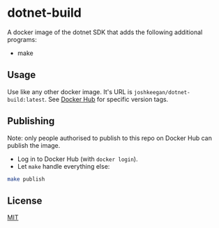 # dotnet-build
A docker image of the dotnet SDK that adds the following additional programs:
 - make

## Usage
Use like any other docker image. It's URL is `joshkeegan/dotnet-build:latest`. See [Docker Hub](https://hub.docker.com/r/joshkeegan/dotnet-build/tags/) for specific version tags.

## Publishing
Note: only people authorised to publish to this repo on Docker Hub can publish the image.

 - Log in to Docker Hub (with `docker login`). 
 - Let `make` handle everything else:
```bash
make publish
```

## License
[MIT](LICENSE)